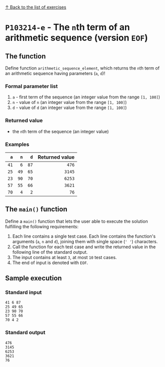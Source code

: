 
[↑ Back to the list of exercises](./README.md)

# `P103214-e` - The `n`th term of an arithmetic sequence (version `EOF`)

## The function

Define function `arithmetic_sequence_element`, which returns the `n`th term of an arithmetic sequence having parameters (`a`, `d`)!

### Formal parameter list

1. `a` - first term of the sequence (an integer value from the range `[1, 100]`)
1. `n` - value of `n` (an integer value from the range `[1, 100]`)
1. `d` - value of `d` (an integer value from the range `[1, 100]`)

### Returned value

* the `n`th term of the sequence (an integer value)

### Examples

| `a` | `n` | `d` | Returned value | 
| ---: | ---: | ---: | --: | 
| `41` | `6` | `87` | `476` | 
| `25` | `49` | `65` | `3145` | 
| `23` | `90` | `70` | `6253` | 
| `57` | `55` | `66` | `3621` | 
| `70` | `4` | `2` | `76` | 

## The `main()` function

Define a `main()` function that lets the user able to execute the solution fulfilling the following requirements:

1. Each line contains a single test case. Each line contains the function's arguments (`a`, `n` and `d`), joining them with single space (`' '`) characters.
1. Call the function for each test case and write the returned value in the following line of the standard output.
1. The input contains at least `3`, at most `10` test cases.
1. The end of input is denoted with `EOF`.

## Sample execution

### Standard input

```
41 6 87
25 49 65
23 90 70
57 55 66
70 4 2
```

### Standard output

```
476
3145
6253
3621
76
```